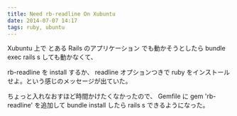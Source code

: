 ```yaml
---
title: Need rb-readline On Xubuntu
date: 2014-07-07 14:17
tags: ruby, ubuntu
---
```


Xubuntu 上で とある Rails のアプリケーション でも動かそうとしたら bundle exec rails s しても動かなくて、

rb-readline を install するか、
readline オプションつきで ruby をインストールせよ。という感じのメッセージが出ていた。

ちょっと入れなおすほど時間かけたくなかったので、 Gemfile に gem 'rb-readline' を追加して bundle install したら rails s できるようになった。


